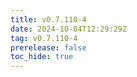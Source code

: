 ```yaml
---
title: v0.7.110-4
date: 2024-10-04T12:29:29Z
tag: v0.7.110-4
prerelease: false
toc_hide: true
---
```



